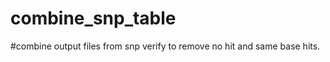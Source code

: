 combine_snp_table
=================

#combine output files from snp verify to remove no hit and same base hits.




